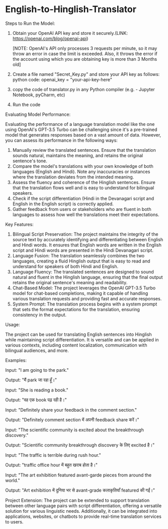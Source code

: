 # English-to-Hinglish-Translator
Steps to Run the Model:
  1) Obtain your OpenAI API key and store it securely.(LINK: https://openai.com/blog/openai-api)
     
     [NOTE: OpenAI's API only processes 3 requests per minute, so it may throw an error in case the limit is exceeded. Also, it throws the error if the account using which
     you are obtaining key is more than 3 Months old]
  3) Create a file named "Secret_Key.py" and store your API key as follows:
     python code:
     openai_key = "your-api-key-here"
  4) copy the code of translator.py in any Python compiler (e.g. - Jupyter Notebook, pyCharm, etc)
  5) Run the code

Evaluating Model Performance:

Evaluating the performance of a language translation model like the one using OpenAI's GPT-3.5 Turbo can be challenging 
since it's a pre-trained model that generates responses based on a vast amount of data. However, you can assess its performance in the following ways:
1) Manually review the translated sentences. Ensure that the translation sounds natural, maintains the meaning, and retains the original sentence's tone.
2) Compare the model's translations with your own knowledge of both languages (English and Hindi). Note any inaccuracies or instances where the translation
   deviates from the intended meaning.
3) Assess the fluency and coherence of the Hinglish sentences. Ensure that the translation flows well and is easy to understand for bilingual speakers.
4) Check if the script differentiation (Hindi in the Devanagari script and English in the English script) is correctly applied.
5) Gather feedback from users or stakeholders who are fluent in both languages to assess how well the translations meet their expectations.



Key Features:

1) Bilingual Script Preservation: The project maintains the integrity of the source text by accurately identifying and differentiating between English and Hindi words. 
It ensures that English words are written in the English script and Hindi words are presented in the Hindi Devanagari script.
2) Language Fusion: The translation seamlessly combines the two languages, creating a fluid Hinglish output that is easy to read and understand for speakers of both Hindi and English.
3) Language Fluency: The translated sentences are designed to sound natural and fluent in the Hinglish language, ensuring that the final output retains the original sentence's meaning and readability.
4) Chat-Based Model: The project leverages the OpenAI GPT-3.5 Turbo model for chat-based completions, making it capable of handling various translation requests and providing fast and accurate responses.
5) System Prompt: The translation process begins with a system prompt that sets the format expectations for the translation, ensuring consistency in the output.

Usage:

The project can be used for translating English sentences into Hinglish while maintaining script differentiation. It is versatile and can be applied in various contexts,
including content localization, communication with bilingual audiences, and more.

Examples:

Input: "I am going to the park."

Output: "मैं park जा रहा हूँ।"

Input: "She is reading a book."

Output: "वह एक book पढ़ रही है।"

Input: "Definitely share your feedback in the comment section."

Output: "Definitely comment section में अपनी feedback share करें।"

Input: "The scientific community is excited about the breakthrough discovery."

Output: "Scientific community breakthrough discovery के लिए excited है।"

Input: "The traffic is terrible during rush hour."

Output: "traffic office hour में बहुत खराब होता है।"

Input: "The art exhibition featured avant-garde pieces from around the world."

Output: "Art exhibition में दुनिया भर से avant-grade कलाकृतियाँ featured की गईं।"

Project Extension:
The project can be extended to support translation between other language pairs with script differentiation, offering a versatile solution for various linguistic needs. Additionally,
it can be integrated into applications, websites, or chatbots to provide real-time translation services to users.
